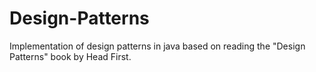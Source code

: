 # Design-Patterns
Implementation of design patterns in java based on reading the "Design Patterns" book by Head First.
